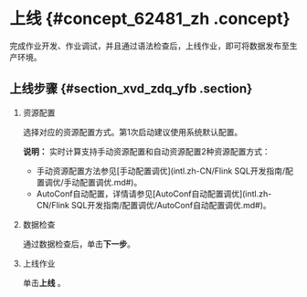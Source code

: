 # 上线 {#concept_62481_zh .concept}

完成作业开发、作业调试，并且通过语法检查后，上线作业，即可将数据发布至生产环境。

## 上线步骤 {#section_xvd_zdq_yfb .section}

1.  资源配置

    选择对应的资源配置方式。第1次启动建议使用系统默认配置。

    **说明：** 实时计算支持手动资源配置和自动资源配置2种资源配置方式：

    -   手动资源配置方法参见[手动配置调优](intl.zh-CN/Flink SQL开发指南/配置调优/手动配置调优.md#)。
    -   AutoConf自动配置，详情请参见[AutoConf自动配置调优](intl.zh-CN/Flink SQL开发指南/配置调优/AutoConf自动配置调优.md#)。
2.  数据检查

    通过数据检查后，单击**下一步**。

3.  上线作业

    单击**上线** 。


